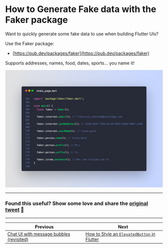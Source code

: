 # How to Generate Fake data with the Faker package

Want to quickly generate some fake data to use when building Flutter UIs?

Use the Faker package:

- [https://pub.dev/packages/faker](https://pub.dev/packages/faker)

Supports addresses, names, food, dates, sports... you name it!

![](011_faker.png)

---

### Found this useful? Show some love and share the [original tweet](https://twitter.com/biz84/status/1438096427306168324) 🙏

---

| Previous | Next |
| -------- | ---- |
| [Chat UI with message bubbles (revisited)](../0009-chat-ui-with-message-bubbles-revisited/index.md) | [How to Style an `ElevatedButton` in Flutter](../0011-how-to-style-an-elevatedbutton-in-flutter/index.md) |

<!-- TODO:UPDATE -->
<!-- TWITTER|https://twitter.com/biz84/status/1438096427306168324 -->